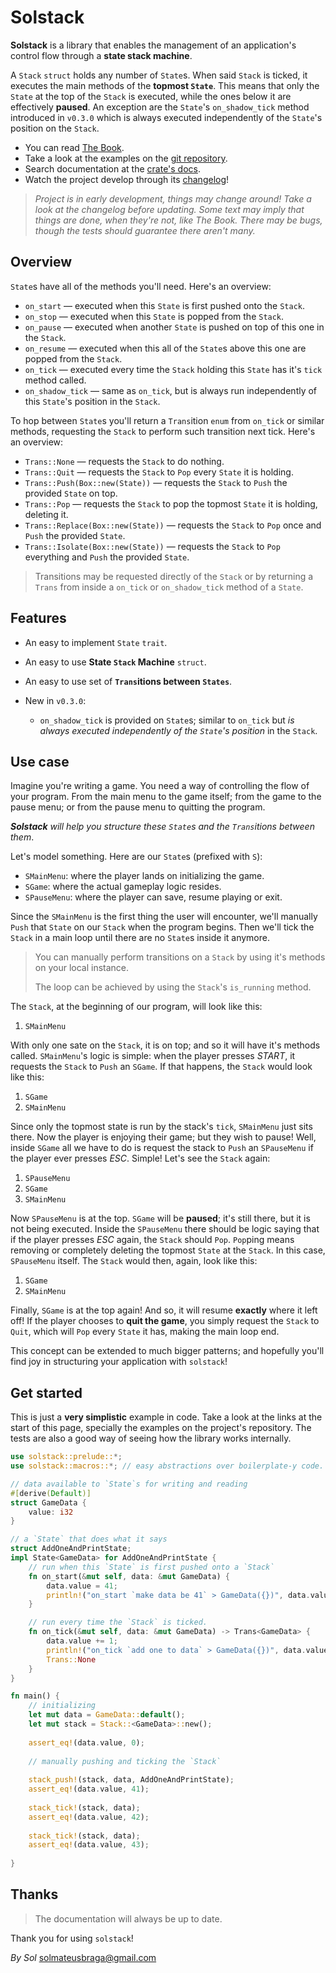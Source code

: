# Solstack

**Solstack** is a library that enables the management of an application's control flow through a **state stack machine**.

A `Stack` `struct` holds any number of `State`s. When said `Stack` is ticked, it executes the main methods of the **topmost `State`**. This means that only the `State` at the top of the `Stack` is executed, while the ones below it are effectively **paused**. An exception are the `State`'s `on_shadow_tick` method introduced in `v0.3.0` which is always executed independently of the `State`'s position on the `Stack`.

- You can read [The Book](https://solmateus.gitbook.io/solstack/). 
- Take a look at the examples on the [git repository](https://github.com/solmateus/solstack). 
- Search documentation at the [crate's docs](https://crates.io/crates/solstack).
- Watch the project develop through its [changelog](https://github.com/solmateus/solstack/blob/main/CHANGELOG.md)!


> *Project is in early development, things may change around! Take a look at the changelog before updating. Some text may imply that things are done, when they're not, like The Book. There may be bugs, though the tests should guarantee there aren't many.*


## Overview

`State`s have all of the methods you'll need. Here's an overview:

* `on_start` — executed when this `State` is first pushed onto the `Stack`.
* `on_stop` — executed when this `State` is popped from the `Stack`.
* `on_pause` — executed when another `State` is pushed on top of this one in the `Stack`.
* `on_resume` — executed when this all of the `State`s above this one are popped from the `Stack`.
* `on_tick` — executed every time the `Stack` holding this `State` has it's `tick` method called.
* `on_shadow_tick` — same as `on_tick`, but is always run independently of this `State`'s position in the `Stack`.

To hop between `State`s you'll return a `Trans`ition `enum` from `on_tick` or similar methods, requesting the `Stack` to perform such transition next tick. Here's an overview:

* `Trans::None` — requests the `Stack` to do nothing.
* `Trans::Quit` — requests the `Stack` to `Pop` every `State` it is holding.
* `Trans::Push(Box::new(State))` — requests the `Stack` to `Push` the provided `State` on top.
* `Trans::Pop` — requests the `Stack` to pop the topmost `State` it is holding, deleting it.
* `Trans::Replace(Box::new(State))` — requests the `Stack` to `Pop` once and `Push` the provided `State`.
* `Trans::Isolate(Box::new(State))` — requests the `Stack` to `Pop` everything and `Push` the provided `State`.

> Transitions may be requested directly of the `Stack` or by returning a `Trans` from inside a `on_tick` or `on_shadow_tick` method of a `State`.


## Features

- An easy to implement `State` `trait`.
- An easy to use **State `Stack` Machine** `struct`.
- An easy to use set of **`Trans`itions between `States`**.

- New in `v0.3.0`:
  - `on_shadow_tick` is provided on `State`s; similar to `on_tick` but *is always executed independently of the `State`'s position* in the `Stack`.


## Use case

Imagine you're writing a game. You need a way of controlling the flow of your program. From the main menu to the game itself; from the game to the pause menu; or from the pause menu to quitting the program. 

***Solstack** will help you structure these `State`s and the  `Trans`itions between them*. 


Let's model something. Here are our `State`s (prefixed with `S`):

- `SMainMenu`: where the player lands on initializing the game.
- `SGame`: where the actual gameplay logic resides.
- `SPauseMenu`: where the player can save, resume playing or exit.


Since the `SMainMenu` is the first thing the user will encounter, we'll manually `Push` that `State` on our `Stack` when the program begins. Then we'll tick the `Stack` in a main loop until there are no `State`s inside it anymore.

> You can manually perform transitions on a `Stack` by using it's methods on your local instance.
>
> The loop can be achieved by using the `Stack`'s `is_running` method.

 The `Stack`, at the beginning of our program, will look like this: 

1.  `SMainMenu`


With only one sate on the `Stack`, it is on top; and so it will have it's methods called. `SMainMenu`'s logic is simple: when the player presses *START*, it requests the `Stack` to `Push` an `SGame`. If that happens, the `Stack` would look like this:

1. `SGame`
2. `SMainMenu`


Since only the topmost state is run by the stack's `tick`, `SMainMenu` just sits there. Now the player is enjoying their game; but they wish to pause! Well, inside `SGame` all we have to do is request the stack to `Push` an `SPauseMenu` if the player ever presses *ESC*. Simple! Let's see the `Stack` again:

1. `SPauseMenu`
2. `SGame`
3. `SMainMenu`


Now `SPauseMenu` is at the top. `SGame` will be **paused**; it's still there, but it is not being executed. Inside the `SPauseMenu` there should be logic saying that if the player presses *ESC* again, the `Stack` should `Pop`. `Pop`ping means removing or completely deleting the topmost `State` at the `Stack`. In this case, `SPauseMenu` itself. The `Stack` would then, again, look like this:

1. `SGame`
2. `SMainMenu`


Finally, `SGame` is at the top again! And so, it will resume **exactly** where it left off! If the player chooses to **quit the game**, you simply request the `Stack` to `Quit`, which will `Pop` every `State` it has, making the main loop end.


This concept can be extended to much bigger patterns; and hopefully you'll find joy in structuring your application with `solstack`!


## Get started

This is just a **very simplistic** example in code. Take a look at the links at the start of this page, specially the examples on the project's repository. The tests are also a good way of seeing how the library works internally.

```rust
use solstack::prelude::*;
use solstack::macros::*; // easy abstractions over boilerplate-y code.

// data available to `State`s for writing and reading
#[derive(Default)]
struct GameData {
    value: i32
}

// a `State` that does what it says
struct AddOneAndPrintState;
impl State<GameData> for AddOneAndPrintState {
    // run when this `State` is first pushed onto a `Stack`
    fn on_start(&mut self, data: &mut GameData) {
        data.value = 41;
        println!("on_start `make data be 41` > GameData({})", data.value);
    }

    // run every time the `Stack` is ticked.
    fn on_tick(&mut self, data: &mut GameData) -> Trans<GameData> {
        data.value += 1;
        println!("on_tick `add one to data` > GameData({})", data.value);
        Trans::None
    }
}

fn main() {
    // initializing
    let mut data = GameData::default();
    let mut stack = Stack::<GameData>::new();
    
    assert_eq!(data.value, 0);
    
    // manually pushing and ticking the `Stack`
    
    stack_push!(stack, data, AddOneAndPrintState);
    assert_eq!(data.value, 41);
    
    stack_tick!(stack, data);
    assert_eq!(data.value, 42);
    
    stack_tick!(stack, data);
    assert_eq!(data.value, 43);
    
}
```


## Thanks

> The documentation will always be up to date.

Thank you for using `solstack`!

*By Sol* <solmateusbraga@gmail.com>